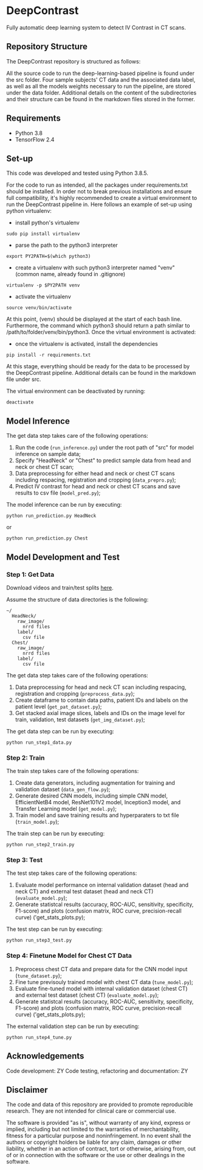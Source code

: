 # DeepContrast

Fully automatic deep learning system to detect IV Contrast in CT scans.

## Repository Structure

The DeepContrast repository is structured as follows:

All the source code to run the deep-learning-based pipeline is found under the src folder.
Four sample subjects' CT data and the associated data label, as well as all the models weights necessary to run the pipeline, are stored under the data folder.
Additional details on the content of the subdirectories and their structure can be found in the markdown files stored in the former.

## Requirements

* Python 3.8
* TensorFlow 2.4

## Set-up

This code was developed and tested using Python 3.8.5.

For the code to run as intended, all the packages under requirements.txt should be installed. In order not to break previous installations and ensure full compatibility, it's highly recommended to create a virtual environment to run the DeepContrast pipeline in. Here follows an example of set-up using python virtualenv:

* install python's virtualenv
```
sudo pip install virtualenv
```
* parse the path to the python3 interpreter
```
export PY2PATH=$(which python3)
```
* create a virtualenv with such python3 interpreter named "venv"
(common name, already found in .gitignore)
```
virtualenv -p $PY2PATH venv 
```
* activate the virtualenv
```
source venv/bin/activate
```
At this point, (venv) should be displayed at the start of each bash line. Furthermore, the command which python3 should return a path similar to /path/to/folder/venv/bin/python3. Once the virtual environment is activated:

* once the virtualenv is activated, install the dependencies
```
pip install -r requirements.txt
```
At this stage, everything should be ready for the data to be processed by the DeepContrast pipeline. Additional details can be found in the markdown file under src.

The virtual environment can be deactivated by running:
```
deactivate
```

## Model Inference

The get data step takes care of the following operations:

1. Run the code (`run_inference.py`) under the root path of "src" for model inference on sample data;
2. Specify "HeadNeck" or "Chest" to predict sample data from head and neck or chest CT scan;
3. Data preprocessing for either head and neck or chest CT scans including respacing, registration and cropping (`data_prepro.py`);
4. Predict IV contrast for head and neck or chest CT scans and save results to csv file (`model_pred.py`);

The model inference can be run by executing:

```
python run_prediction.py HeadNeck
```
or

```
python run_prediction.py Chest
```
## Model Development and Test

### Step 1: Get Data

Download videos and train/test splits [here](https://drive.google.com/drive/folders/1xXU3GoM4_5CnzPB_8eD3Zjmk6Ye1y7ad?usp=sharing).

Assume the structure of data directories is the following:
```misc
~/
  HeadNeck/
    raw_image/
      nrrd files
    label/
      csv file
  Chest/
    raw_image/
      nrrd files
    label/
      csv file
```
The get data step takes care of the following operations:
1. Data preprocessing for head and neck CT scan including respacing, registration and cropping (`preprocess_data.py`);
2. Create dataframe to contain data paths, patient IDs and labels on the
    patient level (`get_pat_dataset.py`);
3. Get stacked axial image slices, labels and IDs on the image level for train, validation, test datasets (`get_img_dataset.py`);

The get data step can be run by executing:

```
python run_step1_data.py
```
### Step 2: Train

The train step takes care of the following operations:

1. Create data generators, including augmentation for training and validation dataset (`data_gen_flow.py`);
2. Generate desired CNN models, including simple CNN model, EfficientNetB4 model, ResNet101V2 model, Inception3 model, and Transfer Learning model (`get_model.py`);
3. Train model and save training results and hyperparaters to txt file (`train_model.py`);

The train step can be run by executing:

```
python run_step2_train.py
```

### Step 3: Test

The test step takes care of the following operations:

1. Evaluate model performance on internal validation dataset (head and neck CT) and external test dataset (head and neck CT) (`evaluate_model.py`);
2. Generate statistcal results (accuracy, ROC-AUC, sensitivity, specificity, F1-score) and plots (confusion matrix, ROC curve, precision-recall curve) ('get_stats_plots.py);

The test step can be run by executing:

```
python run_step3_test.py
```

### Step 4: Finetune Model for Chest CT Data

1. Preprocess chest CT data and prepare data for the CNN model input (`tune_dataset.py`);
2. Fine tune previsouly trained model with chest CT data (`tune_model.py`);
3. Evaluate fine-tuned model with internal validation dataset (chest CT) and external test dataset (chest CT) (`evaluate_model.py`);
4. Generate statistcal results (accuracy, ROC-AUC, sensitivity, specificity, F1-score) and plots (confusion matrix, ROC curve, precision-recall curve) ('get_stats_plots.py);

The external validation step can be run by executing:

```
python run_step4_tune.py
```

## Acknowledgements

Code development: ZY
Code testing, refactoring and documentation: ZY

## Disclaimer

The code and data of this repository are provided to promote reproducible research. They are not intended for clinical care or commercial use.

The software is provided "as is", without warranty of any kind, express or implied, including but not limited to the warranties of merchantability, fitness for a particular purpose and noninfringement. In no event shall the authors or copyright holders be liable for any claim, damages or other liability, whether in an action of contract, tort or otherwise, arising from, out of or in connection with the software or the use or other dealings in the software.
